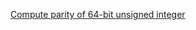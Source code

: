 
[Compute parity of 64-bit unsigned integer](http://codingberg.com/golang/interview/compute_parity_of_64_bit_unsigned_integer)
